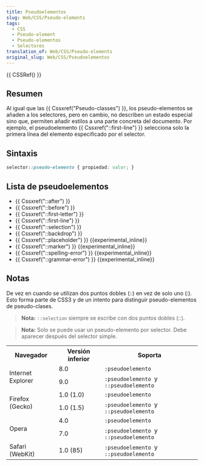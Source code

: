```yaml
---
title: Pseudoelementos
slug: Web/CSS/Pseudo-elements
tags:
  - CSS
  - Pseudo-element
  - Pseudo-elementos
  - Selectores
translation_of: Web/CSS/Pseudo-elements
original_slug: Web/CSS/Pseudoelementos
---
```

{{ CSSRef() }}

## Resumen

Al igual que las {{ Cssxref("Pseudo-classes") }}, los pseudo-elementos se añaden a los selectores, pero en cambio, no describen un estado especial sino que, permiten añadir estilos a una parte concreta del documento. Por ejemplo, el pseudoelemento {{ Cssxref("::first-line") }} selecciona solo la primera línea del elemento especificado por el selector.

## Sintaxis

```css
selector::pseudo-elemento { propiedad: valor; }
```

## Lista de pseudoelementos

- {{ Cssxref("::after") }}
- {{ Cssxref("::before") }}
- {{ Cssxref("::first-letter") }}
- {{ Cssxref("::first-line") }}
- {{ Cssxref("::selection") }}
- {{ Cssxref("::backdrop") }}
- {{ Cssxref("::placeholder") }} {{experimental_inline}}
- {{ Cssxref("::marker") }} {{experimental_inline}}
- {{ Cssxref("::spelling-error") }} {{experimental_inline}}
- {{ Cssxref("::grammar-error") }} {{experimental_inline}}

## Notas

De vez en cuando se utilizan dos puntos dobles (::) en vez de solo uno (:). Esto forma parte de CSS3 y de un intento para distinguir pseudo-elementos de pseudo-clases.

> **Nota:** `::selection` siempre se escribe con dos puntos dobles (::).

> **Nota:** Solo se puede usar un pseudo-elemento por selector. Debe aparecer después del selector simple.

<table class="standard-table">
  <tbody>
    <tr>
      <th>Navegador</th>
      <th>Versión inferior</th>
      <th>Soporta</th>
    </tr>
    <tr>
      <td rowspan="2">Internet Explorer</td>
      <td>8.0</td>
      <td><code>:pseudoelemento</code></td>
    </tr>
    <tr>
      <td>9.0</td>
      <td><code>:pseudoelemento </code>y<code> ::pseudoelemento</code></td>
    </tr>
    <tr>
      <td rowspan="2">Firefox (Gecko)</td>
      <td>1.0 (1.0)</td>
      <td><code>:pseudoelemento</code></td>
    </tr>
    <tr>
      <td>1.0 (1.5)</td>
      <td><code>:pseudoelemento </code>y<code> ::pseudoelemento</code></td>
    </tr>
    <tr>
      <td rowspan="2">Opera</td>
      <td>4.0</td>
      <td><code>:pseudoelemento</code></td>
    </tr>
    <tr>
      <td>7.0</td>
      <td><code>:pseudoelemento </code>y<code> ::pseudoelemento</code></td>
    </tr>
    <tr>
      <td>Safari (WebKit)</td>
      <td>1.0 (85)</td>
      <td><code>:pseudoelemento </code>y<code> ::pseudoelemento</code></td>
    </tr>
  </tbody>
</table>
